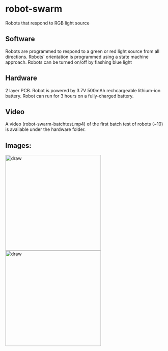 # robot-swarm
Robots that respond to RGB light source

## Software
Robots are programmed to respond to a green or red light source from all directions. Robots' orientation is programmed 
using a state machine approach. Robots can be turned on/off by flashing blue light

## Hardware
2 layer PCB. Robot is powered by 3.7V 500mAh rechcargeable lithium-ion battery. Robot can run for 3 hours on a fully-charged battery.

 ## Video
 A video (robot-swarm-batchtest.mp4) of the first batch test of robots (~10) is available under the hardware folder.

## Images:
<img src="https://user-images.githubusercontent.com/32253756/63136181-69a60b80-bf96-11e9-8ff8-abc396743bba.jpg" alt = "draw" 
 width = "300" height = "300">
 <img src = "https://user-images.githubusercontent.com/32253756/63137005-22217e80-bf9a-11e9-9760-c7e19e35e9da.jpg" alt = "draw"
 width = "300" height = "300">
 
